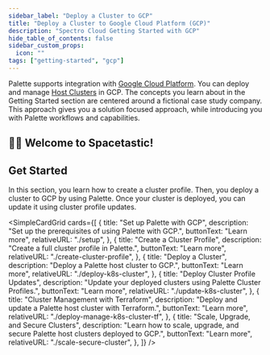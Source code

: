 ```yaml
---
sidebar_label: "Deploy a Cluster to GCP"
title: "Deploy a Cluster to Google Cloud Platform (GCP)"
description: "Spectro Cloud Getting Started with GCP"
hide_table_of_contents: false
sidebar_custom_props:
  icon: ""
tags: ["getting-started", "gcp"]
---
```


Palette supports integration with [Google Cloud Platform](https://cloud.google.com/). You can deploy and manage
[Host Clusters](../../glossary-all.md#host-cluster) in GCP. The concepts you learn about in the Getting Started section
are centered around a fictional case study company. This approach gives you a solution focused approach, while
introducing you with Palette workflows and capabilities.

## 🧑‍🚀 Welcome to Spacetastic!

<PartialsComponent category="getting-started" name="spacetastic-landing-intro" />

## Get Started

In this section, you learn how to create a cluster profile. Then, you deploy a cluster to GCP by using Palette. Once
your cluster is deployed, you can update it using cluster profile updates.

<!-- vale off -->

<SimpleCardGrid
  cards={[
    {
      title: "Set up Palette with GCP",
      description: "Set up the prerequisites of using Palette with GCP.",
      buttonText: "Learn more",
      relativeURL: "./setup",
    },
    {
      title: "Create a Cluster Profile",
      description: "Create a full cluster profile in Palette.",
      buttonText: "Learn more",
      relativeURL: "./create-cluster-profile",
    },
    {
      title: "Deploy a Cluster",
      description: "Deploy a Palette host cluster to GCP.",
      buttonText: "Learn more",
      relativeURL: "./deploy-k8s-cluster",
    },
    {
      title: "Deploy Cluster Profile Updates",
      description: "Update your deployed clusters using Palette Cluster Profiles.",
      buttonText: "Learn more",
      relativeURL: "./update-k8s-cluster",
    },
    {
      title: "Cluster Management with Terraform",
      description: "Deploy and update a Palette host cluster with Terraform.",
      buttonText: "Learn more",
      relativeURL: "./deploy-manage-k8s-cluster-tf",
    },
    {
      title: "Scale, Upgrade, and Secure Clusters",
      description: "Learn how to scale, upgrade, and secure Palette host clusters deployed to GCP.",
      buttonText: "Learn more",
      relativeURL: "./scale-secure-cluster",
    },
  ]}
/>
